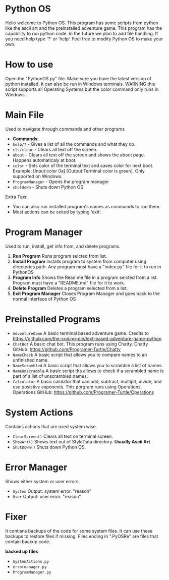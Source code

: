 # Python OS

Hello welcome to Python OS. This program has some scripts from python like the ascii art and the preinstalled adventure game. This program has the capability to run python code. In the future we plan to add file handling. If you need help type '?' or 'help'. Feel free to modify Python OS to make your own.

# How to use
Open the "PythonOS.py" file. Make sure you have the latest version of python installed. It can also be run in Windows terminals. WARNING this script supports all Operating Systems but the color command only runs in Windows.

# Main File
Used to navigate through commands and other programs

- **Commands**:
- `help/?` - Gives a list of all the commands and what they do.
- `cls/clear` - Clears all text off the screen.
- `about` - Clears all text off the screen and shows the about page. Happens automaticaly at boot.
- `color` - Sets color of the terminal text and saves color for next boot. Example: [Input:color 0a] [Output:Terminal color is green]. Only supported on Windows.
- `ProgramManager` - Opens the program manager
- `shutdown` - Shuts down Python OS

Extra Tips:
- You can also run installed program's names as commands to run them.
- Most actions can be exited by typing 'exit'.

# Program Manager
Used to run, install, get info from, and delete programs.

1. **Run Program** Runs program selcted from list.
2. **Install Program** Installs program to system from computer using directories path. Any program must have a "index.py" file for it to run in PythonOS
3. **Program Info** Shows the Read me file in a program selcted from a list. Program must have a "README.md" file for it to work.
4. **Delete Program** Deletes a program selected from a list.
5. **Exit Program Manager** Closes Program Manager and goes back to the normal interface of Python OS

# Preinstalled Programs
- `AdventureGame` A basic terminal based adventure game. Credits to https://github.com/the-coding-pie/text-based-adventure-game-python
- `ChatBot` A basic chat bot. This program runs using Chatty. Chatty GitHub: https://github.com/Programer-Turtle/Chatty
- `NameCheck` A basic script that allows you to compare names to an unfinished name.
- `NameScrambled` A basic script that allows you to scramble a list of names.
- `NameUnscramble` A basic script tha allows to check if a scrambled name is part of a list of unscrambled names. 
- `Calculator` A basic calulator that can add, subtract, multiplt, divide, and use posistive exponents. This porgram runs using Operations. Operations GitHub: https://github.com/Programer-Turtle/Operations

# System Actions
Contains actions that are used system wise.

- `ClearScreen()` Clears all text on terminal screen.
- `ShowArt()` Shows text out of StyleData directory. **Usually Ascii Art**
- `ShutDown()` Shuts down Python OS.

# Error Manager
Shows either system or user errors.

- `System` Output: system error. "reason"
- `User` Output: user error. "reason"

# Fixer
It contians backups of the code for some system files. It can use these backups to restore files if missing. Files ending in ".PyOSRe" are files that contain backup code.

**backed up files**
- `SystemActions.py`
- `errormanager.py`
- `ProgramManager.py`